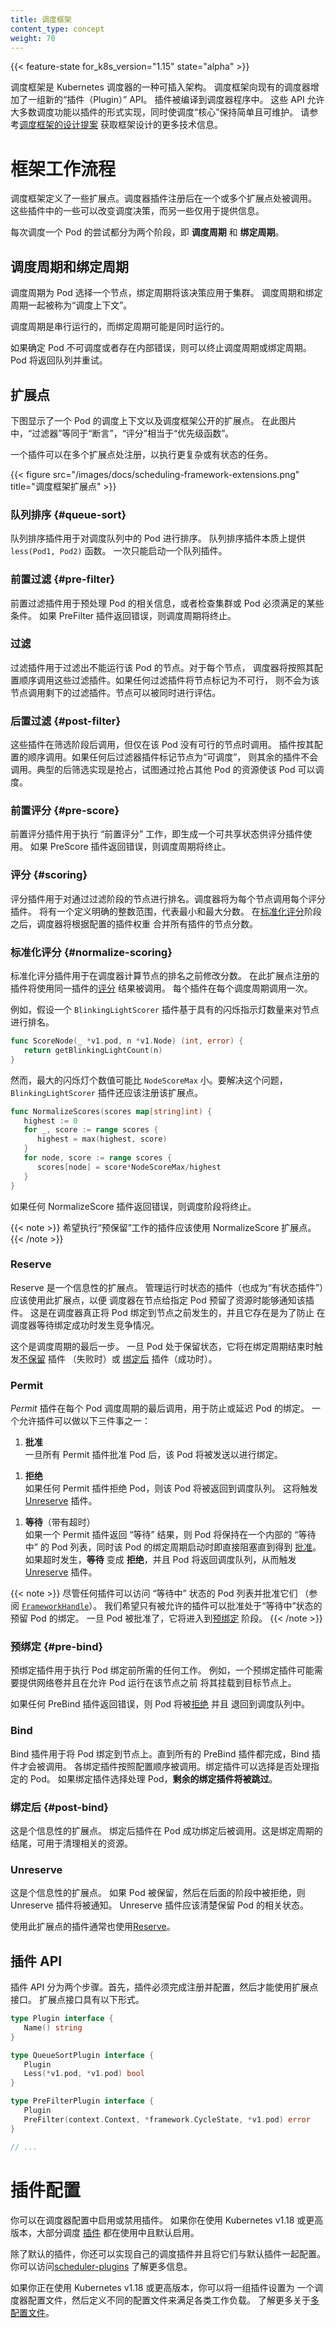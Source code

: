 ```yaml
---
title: 调度框架
content_type: concept
weight: 70
---
```


<!--
reviewers:
- ahg-g
title: Scheduling Framework
content_type: concept
weight: 70
-->

<!-- overview -->

{{< feature-state for_k8s_version="1.15" state="alpha" >}}

<!--
The scheduling framework is a plugable architecture for the Kubernetes Scheduler.
It adds a new set of "plugin" APIs to the existing scheduler. Plugins are compiled
into the scheduler. The APIs allow most scheduling features to be implemented as
plugins, while keeping the
scheduling "core" simple and maintainable. Refer to the [design proposal of the
scheduling framework][kep] for more technical information on the design of the
framework.
-->
调度框架是 Kubernetes 调度器的一种可插入架构。
调度框架向现有的调度器增加了一组新的“插件（Plugin）” API。
插件被编译到调度器程序中。
这些 API 允许大多数调度功能以插件的形式实现，同时使调度“核心”保持简单且可维护。
请参考[调度框架的设计提案](https://github.com/kubernetes/enhancements/blob/master/keps/sig-scheduling/624-scheduling-framework/README.md)
获取框架设计的更多技术信息。

<!-- body -->

<!--
# Framework workflow
-->
# 框架工作流程

<!--
The Scheduling Framework defines a few extension points. Scheduler plugins
register to be invoked at one or more extension points. Some of these plugins
can change the scheduling decisions and some are informational only.
-->
调度框架定义了一些扩展点。调度器插件注册后在一个或多个扩展点处被调用。
这些插件中的一些可以改变调度决策，而另一些仅用于提供信息。

<!--
Each attempt to schedule one Pod is split into two phases, the **scheduling
cycle** and the **binding cycle**.
-->
每次调度一个 Pod 的尝试都分为两个阶段，即 **调度周期** 和 **绑定周期**。

<!--
## Scheduling Cycle & Binding Cycle
-->
## 调度周期和绑定周期

<!--
The scheduling cycle selects a node for the Pod, and the binding cycle applies
that decision to the cluster. Together, a scheduling cycle and binding cycle are
referred to as a "scheduling context".
-->
调度周期为 Pod 选择一个节点，绑定周期将该决策应用于集群。
调度周期和绑定周期一起被称为“调度上下文”。

<!--
Scheduling cycles are run serially, while binding cycles may run concurrently.
-->
调度周期是串行运行的，而绑定周期可能是同时运行的。

<!--
A scheduling or binding cycle can be aborted if the Pod is determined to
be unschedulable or if there is an internal error. The Pod will be returned to
the queue and retried.
-->
如果确定 Pod 不可调度或者存在内部错误，则可以终止调度周期或绑定周期。
Pod 将返回队列并重试。

<!--
## Extension points
-->
## 扩展点

<!--
The following picture shows the scheduling context of a Pod and the extension
points that the scheduling framework exposes. In this picture "Filter" is
equivalent to "Predicate" and "Scoring" is equivalent to "Priority function".
-->
下图显示了一个 Pod 的调度上下文以及调度框架公开的扩展点。
在此图片中，“过滤器”等同于“断言”，“评分”相当于“优先级函数”。

<!--
One plugin may register at multiple extension points to perform more complex or
stateful tasks.
-->
一个插件可以在多个扩展点处注册，以执行更复杂或有状态的任务。

<!-- 
{{< figure src="/images/docs/scheduling-framework-extensions.png" title="scheduling framework extension points" >}}
-->
{{< figure src="/images/docs/scheduling-framework-extensions.png" title="调度框架扩展点" >}}

<!--
### QueueSort {#queue-sort}
-->
### 队列排序 {#queue-sort}

<!--
These plugins are used to sort Pods in the scheduling queue. A queue sort plugin
essentially provides a `less(Pod1, Pod2)` function. Only one queue sort
plugin may be enabled at a time.
-->
队列排序插件用于对调度队列中的 Pod 进行排序。
队列排序插件本质上提供 `less(Pod1, Pod2)` 函数。
一次只能启动一个队列插件。

<!--
### PreFilter {#pre-filter}
-->
### 前置过滤 {#pre-filter}

<!--
These plugins are used to pre-process info about the Pod, or to check certain
conditions that the cluster or the Pod must meet. If a PreFilter plugin returns
an error, the scheduling cycle is aborted.
-->
前置过滤插件用于预处理 Pod 的相关信息，或者检查集群或 Pod 必须满足的某些条件。
如果 PreFilter 插件返回错误，则调度周期将终止。

<!--
### Filter
-->
### 过滤

<!--
These plugins are used to filter out nodes that cannot run the Pod. For each
node, the scheduler will call filter plugins in their configured order. If any
filter plugin marks the node as infeasible, the remaining plugins will not be
called for that node. Nodes may be evaluated concurrently.
-->
过滤插件用于过滤出不能运行该 Pod 的节点。对于每个节点，
调度器将按照其配置顺序调用这些过滤插件。如果任何过滤插件将节点标记为不可行，
则不会为该节点调用剩下的过滤插件。节点可以被同时进行评估。

<!--
### PostFilter {#post-filter}
-->
### 后置过滤 {#post-filter}

<!--
These plugins are called after Filter phase, but only when no feasible nodes
were found for the pod. Plugins are called in their configured order. If
any postFilter plugin marks the node as `Schedulable`, the remaining plugins
will not be called. A typical PostFilter implementation is preemption, which
tries to make the pod schedulable by preempting other Pods.
-->

这些插件在筛选阶段后调用，但仅在该 Pod 没有可行的节点时调用。
插件按其配置的顺序调用。如果任何后过滤器插件标记节点为“可调度”，
则其余的插件不会调用。典型的后筛选实现是抢占，试图通过抢占其他 Pod
的资源使该 Pod 可以调度。

<!-- 
### PreScore {#pre-score}
 -->
### 前置评分 {#pre-score}

<!-- 
These plugins are used to perform "pre-scoring" work, which generates a sharable
state for Score plugins to use. If a PreScore plugin returns an error, the
scheduling cycle is aborted.
 -->
前置评分插件用于执行 “前置评分” 工作，即生成一个可共享状态供评分插件使用。
如果 PreScore 插件返回错误，则调度周期将终止。

<!-- 
### Score {#scoring}
 -->
### 评分 {#scoring}

<!--
These plugins are used to rank nodes that have passed the filtering phase. The
scheduler will call each scoring plugin for each node. There will be a well
defined range of integers representing the minimum and maximum scores. After the
[NormalizeScore](#normalize-scoring) phase, the scheduler will combine node
scores from all plugins according to the configured plugin weights.
-->
评分插件用于对通过过滤阶段的节点进行排名。调度器将为每个节点调用每个评分插件。
将有一个定义明确的整数范围，代表最小和最大分数。
在[标准化评分](#normalize-scoring)阶段之后，调度器将根据配置的插件权重
合并所有插件的节点分数。

<!--
### NormalizeScore {#normalize-scoring}
-->
### 标准化评分 {#normalize-scoring}

<!--
These plugins are used to modify scores before the scheduler computes a final
ranking of Nodes. A plugin that registers for this extension point will be
called with the [Score](#scoring) results from the same plugin. This is called
once per plugin per scheduling cycle.
-->
标准化评分插件用于在调度器计算节点的排名之前修改分数。
在此扩展点注册的插件将使用同一插件的[评分](#scoring) 结果被调用。
每个插件在每个调度周期调用一次。

<!--
For example, suppose a plugin `BlinkingLightScorer` ranks Nodes based on how
many blinking lights they have.
-->
例如，假设一个 `BlinkingLightScorer` 插件基于具有的闪烁指示灯数量来对节点进行排名。

```go
func ScoreNode(_ *v1.pod, n *v1.Node) (int, error) {
   return getBlinkingLightCount(n)
}
```

<!--
However, the maximum count of blinking lights may be small compared to
`NodeScoreMax`. To fix this, `BlinkingLightScorer` should also register for this
extension point.
-->
然而，最大的闪烁灯个数值可能比 `NodeScoreMax` 小。要解决这个问题，
`BlinkingLightScorer` 插件还应该注册该扩展点。

```go
func NormalizeScores(scores map[string]int) {
   highest := 0
   for _, score := range scores {
      highest = max(highest, score)
   }
   for node, score := range scores {
      scores[node] = score*NodeScoreMax/highest
   }
}
```

<!--
If any NormalizeScore plugin returns an error, the scheduling cycle is
aborted.
-->
如果任何 NormalizeScore 插件返回错误，则调度阶段将终止。

<!--
Plugins wishing to perform "pre-reserve" work should use the
NormalizeScore extension point.
-->
{{< note >}}
希望执行“预保留”工作的插件应该使用 NormalizeScore 扩展点。
{{< /note >}}

<!--
### Reserve
-->
### Reserve

<!--
This is an informational extension point. Plugins which maintain runtime state
(aka "stateful plugins") should use this extension point to be notified by the
scheduler when resources on a node are being reserved for a given Pod. This
happens before the scheduler actually binds the Pod to the Node, and it exists
to prevent race conditions while the scheduler waits for the bind to succeed.
-->
Reserve 是一个信息性的扩展点。
管理运行时状态的插件（也成为“有状态插件”）应该使用此扩展点，以便
调度器在节点给指定 Pod 预留了资源时能够通知该插件。
这是在调度器真正将 Pod 绑定到节点之前发生的，并且它存在是为了防止
在调度器等待绑定成功时发生竞争情况。

<!--
This is the last step in a scheduling cycle. Once a Pod is in the reserved
state, it will either trigger [Unreserve](#unreserve) plugins (on failure) or
[PostBind](#post-bind) plugins (on success) at the end of the binding cycle.
-->
这个是调度周期的最后一步。
一旦 Pod 处于保留状态，它将在绑定周期结束时触发[不保留](#unreserve) 插件
（失败时）或 [绑定后](#post-bind) 插件（成功时）。

<!--
### Permit
-->
### Permit

<!--
_Permit_ plugins are invoked at the end of the scheduling cycle for each Pod, to
prevent or delay the binding to the candidate node. A permit plugin can do one of
the three things:
-->
_Permit_ 插件在每个 Pod 调度周期的最后调用，用于防止或延迟 Pod 的绑定。
一个允许插件可以做以下三件事之一：

<!--
1.  **approve** \
    Once all Permit plugins approve a Pod, it is sent for binding.
-->
1.  **批准** \
    一旦所有 Permit 插件批准 Pod 后，该 Pod 将被发送以进行绑定。

<!--
1.  **deny** \
    If any Permit plugin denies a Pod, it is returned to the scheduling queue.
    This will trigger [Unreserve](#unreserve) plugins.
-->
1.  **拒绝** \
    如果任何 Permit 插件拒绝 Pod，则该 Pod 将被返回到调度队列。
    这将触发[Unreserve](#unreserve) 插件。

<!--
1.  **wait** (with a timeout) \
    If a Permit plugin returns "wait", then the Pod is kept in an internal "waiting"
    Pods list, and the binding cycle of this Pod starts but directly blocks until it
    gets [approved](#frameworkhandle). If a timeout occurs, **wait** becomes **deny**
    and the Pod is returned to the scheduling queue, triggering [Unreserve](#unreserve)
    plugins.
-->
1.  **等待**（带有超时） \
    如果一个 Permit 插件返回 “等待” 结果，则 Pod 将保持在一个内部的 “等待中”
    的 Pod 列表，同时该 Pod 的绑定周期启动时即直接阻塞直到得到
    [批准](#frameworkhandle)。如果超时发生，**等待** 变成 **拒绝**，并且 Pod
    将返回调度队列，从而触发 [Unreserve](#unreserve) 插件。


<!-- 
While any plugin can access the list of "waiting" Pods and approve them
(see [`FrameworkHandle`](https://git.k8s.io/enhancements/keps/sig-scheduling/624-scheduling-framework#frameworkhandle)), we expect only the permit
plugins to approve binding of reserved Pods that are in "waiting" state. Once a Pod
is approved, it is sent to the [PreBind](#pre-bind) phase.
 -->
{{< note >}}
尽管任何插件可以访问 “等待中” 状态的 Pod 列表并批准它们 
（参阅 [`FrameworkHandle`](https://git.k8s.io/enhancements/keps/sig-scheduling/624-scheduling-framework#frameworkhandle)）。
我们希望只有被允许的插件可以批准处于“等待中”状态的预留 Pod 的绑定。
一旦 Pod 被批准了，它将进入到[预绑定](#pre-bind) 阶段。
{{< /note >}}

<!--
### Pre-bind {#pre-bind}
-->
### 预绑定 {#pre-bind}

<!--
These plugins are used to perform any work required before a Pod is bound. For
example, a pre-bind plugin may provision a network volume and mount it on the
target node before allowing the Pod to run there.
-->
预绑定插件用于执行 Pod 绑定前所需的任何工作。
例如，一个预绑定插件可能需要提供网络卷并且在允许 Pod 运行在该节点之前
将其挂载到目标节点上。

<!--
If any PreBind plugin returns an error, the Pod is [rejected](#unreserve) and
returned to the scheduling queue.
-->
如果任何 PreBind 插件返回错误，则 Pod 将被[拒绝](#unreserve) 并且
退回到调度队列中。

<!--
### Bind
-->
### Bind

<!--
These plugins are used to bind a Pod to a Node. Bind plugins will not be called
until all PreBind plugins have completed. Each bind plugin is called in the
configured order. A bind plugin may choose whether or not to handle the given
Pod. If a bind plugin chooses to handle a Pod, **the remaining bind plugins are
skipped**.
-->
Bind 插件用于将 Pod 绑定到节点上。直到所有的 PreBind 插件都完成，Bind 插件才会被调用。
各绑定插件按照配置顺序被调用。绑定插件可以选择是否处理指定的 Pod。
如果绑定插件选择处理 Pod，**剩余的绑定插件将被跳过**。

<!--
### PostBind {#post-bind}
-->
### 绑定后 {#post-bind}

<!--
This is an informational extension point. Post-bind plugins are called after a
Pod is successfully bound. This is the end of a binding cycle, and can be used
to clean up associated resources.
-->
这是个信息性的扩展点。
绑定后插件在 Pod 成功绑定后被调用。这是绑定周期的结尾，可用于清理相关的资源。

<!--
### Unreserve
-->
### Unreserve

<!--
This is an informational extension point. If a Pod was reserved and then
rejected in a later phase, then unreserve plugins will be notified. Unreserve
plugins should clean up state associated with the reserved Pod.
-->
这是个信息性的扩展点。
如果 Pod 被保留，然后在后面的阶段中被拒绝，则 Unreserve 插件将被通知。
Unreserve 插件应该清楚保留 Pod 的相关状态。

<!--
Plugins that use this extension point usually should also use
[Reserve](#reserve).
-->
使用此扩展点的插件通常也使用[Reserve](#reserve)。

<!--
## Plugin API
-->
## 插件 API

<!--
There are two steps to the plugin API. First, plugins must register and get
configured, then they use the extension point interfaces. Extension point
interfaces have the following form.
-->
插件 API 分为两个步骤。首先，插件必须完成注册并配置，然后才能使用扩展点接口。
扩展点接口具有以下形式。

```go
type Plugin interface {
   Name() string
}

type QueueSortPlugin interface {
   Plugin
   Less(*v1.pod, *v1.pod) bool
}

type PreFilterPlugin interface {
   Plugin
   PreFilter(context.Context, *framework.CycleState, *v1.pod) error
}

// ...
```

<!--
# Plugin Configuration
-->
# 插件配置

<!-- 
You can enable or disable plugins in the scheduler configuration. If you are using
Kubernetes v1.18 or later, most scheduling
[plugins](/docs/reference/scheduling/config/#scheduling-plugins) are in use and
enabled by default.
 -->
你可以在调度器配置中启用或禁用插件。
如果你在使用 Kubernetes v1.18 或更高版本，大部分调度
[插件](/zh/docs/reference/scheduling/config/#scheduling-plugins)
都在使用中且默认启用。

<!-- 
In addition to default plugins, you can also implement your own scheduling
plugins and get them configured along with default plugins. You can visit
[scheduler-plugins](https://github.com/kubernetes-sigs/scheduler-plugins) for more details.
 -->
除了默认的插件，你还可以实现自己的调度插件并且将它们与默认插件一起配置。
你可以访问[scheduler-plugins](https://github.com/kubernetes-sigs/scheduler-plugins)
了解更多信息。

<!-- 
If you are using Kubernetes v1.18 or later, you can configure a set of plugins as
a scheduler profile and then define multiple profiles to fit various kinds of workload.
Learn more at [multiple profiles](/docs/reference/scheduling/config/#multiple-profiles).
 -->
如果你正在使用 Kubernetes v1.18 或更高版本，你可以将一组插件设置为
一个调度器配置文件，然后定义不同的配置文件来满足各类工作负载。
了解更多关于[多配置文件](/zh/docs/reference/scheduling/config/#multiple-profiles)。

